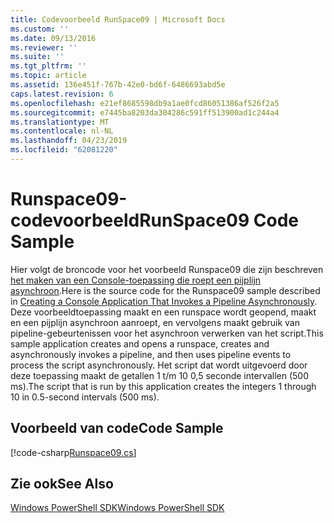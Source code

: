 ```yaml
---
title: Codevoorbeeld RunSpace09 | Microsoft Docs
ms.custom: ''
ms.date: 09/13/2016
ms.reviewer: ''
ms.suite: ''
ms.tgt_pltfrm: ''
ms.topic: article
ms.assetid: 136e451f-767b-42e0-bd6f-6486693abd5e
caps.latest.revision: 6
ms.openlocfilehash: e21ef8685598db9a1ae0fcd86051386af526f2a5
ms.sourcegitcommit: e7445ba8203da304286c591ff513900ad1c244a4
ms.translationtype: MT
ms.contentlocale: nl-NL
ms.lasthandoff: 04/23/2019
ms.locfileid: "62081220"
---
```

# <a name="runspace09-code-sample"></a><span data-ttu-id="98963-102">Runspace09-codevoorbeeld</span><span class="sxs-lookup"><span data-stu-id="98963-102">RunSpace09 Code Sample</span></span>

<span data-ttu-id="98963-103">Hier volgt de broncode voor het voorbeeld Runspace09 die zijn beschreven [het maken van een Console-toepassing die roept een pijplijn asynchroon](http://msdn.microsoft.com/en-us/198c1c94-2a06-457e-93ce-c0d910618e47).</span><span class="sxs-lookup"><span data-stu-id="98963-103">Here is the source code for the Runspace09 sample described in [Creating a Console Application That Invokes a Pipeline Asynchronously](http://msdn.microsoft.com/en-us/198c1c94-2a06-457e-93ce-c0d910618e47).</span></span> <span data-ttu-id="98963-104">Deze voorbeeldtoepassing maakt en een runspace wordt geopend, maakt en een pijplijn asynchroon aanroept, en vervolgens maakt gebruik van pipeline-gebeurtenissen voor het asynchroon verwerken van het script.</span><span class="sxs-lookup"><span data-stu-id="98963-104">This sample application creates and opens a runspace, creates and asynchronously invokes a pipeline, and then uses pipeline events to process the script asynchronously.</span></span> <span data-ttu-id="98963-105">Het script dat wordt uitgevoerd door deze toepassing maakt de getallen 1 t/m 10 0,5 seconde intervallen (500 ms).</span><span class="sxs-lookup"><span data-stu-id="98963-105">The script that is run by this application creates the integers 1 through 10 in 0.5-second intervals (500 ms).</span></span>

## <a name="code-sample"></a><span data-ttu-id="98963-106">Voorbeeld van code</span><span class="sxs-lookup"><span data-stu-id="98963-106">Code Sample</span></span>

[!code-csharp[Runspace09.cs](../../powershell-sdk-samples/SDK-2.0/csharp/Runspace09/Runspace09.cs#L11-L113 "Runspace09.cs")]

## <a name="see-also"></a><span data-ttu-id="98963-107">Zie ook</span><span class="sxs-lookup"><span data-stu-id="98963-107">See Also</span></span>

[<span data-ttu-id="98963-108">Windows PowerShell SDK</span><span class="sxs-lookup"><span data-stu-id="98963-108">Windows PowerShell SDK</span></span>](../windows-powershell-reference.md)